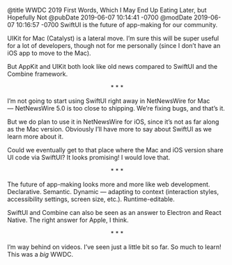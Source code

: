 @title WWDC 2019 First Words, Which I May End Up Eating Later, but Hopefully Not
@pubDate 2019-06-07 10:14:41 -0700
@modDate 2019-06-07 10:16:57 -0700
SwiftUI is the future of app-making for our community.

UIKit for Mac (Catalyst) is a lateral move. I’m sure this will be super useful for a lot of developers, though not for me personally (since I don’t have an iOS app to move to the Mac).

But AppKit and UIKit both look like old news compared to SwiftUI and the Combine framework.

<p style="text-align:center">* * *</p>

I’m not going to start using SwiftUI right away in NetNewsWire for Mac — NetNewsWire 5.0 is too close to shipping. We’re fixing bugs, and that’s it.

But we do plan to use it in NetNewsWire for iOS, since it’s not as far along as the Mac version. Obviously I’ll have more to say about SwiftUI as we learn more about it.

Could we eventually get to that place where the Mac and iOS version share UI code via SwiftUI? It looks promising! I would love that.

<p style="text-align:center">* * *</p>

The future of app-making looks more and more like web development. Declarative. Semantic. Dynamic — adapting to context (interaction styles, accessibility settings, screen size, etc.). Runtime-editable.

SwiftUI and Combine can also be seen as an answer to Electron and React Native. The right answer for Apple, I think.

<p style="text-align:center">* * *</p>

I’m way behind on videos. I’ve seen just a little bit so far. So much to learn! This was a *big* WWDC.
